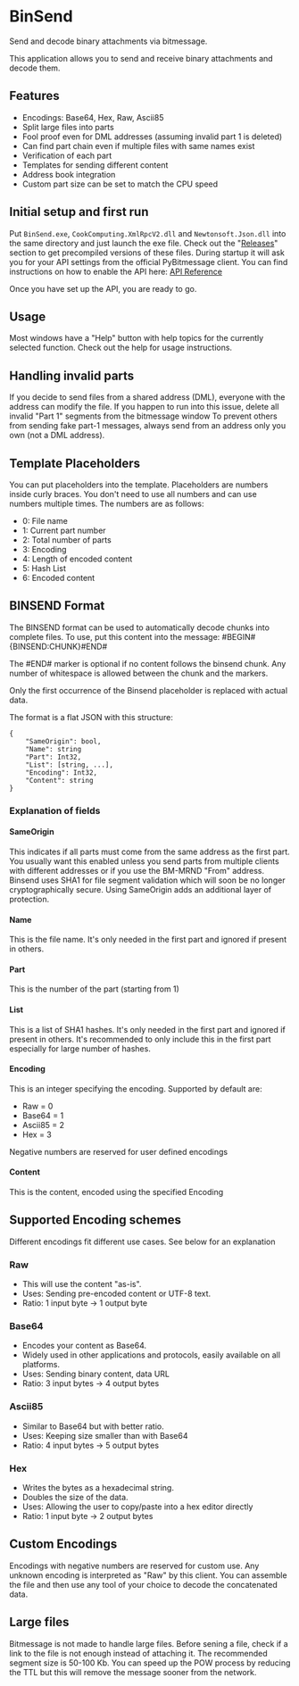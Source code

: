 BinSend
=======

Send and decode binary attachments via bitmessage.

This application allows you to send and receive binary attachments and decode them.

## Features

* Encodings: Base64, Hex, Raw, Ascii85
* Split large files into parts
* Fool proof even for DML addresses (assuming invalid part 1 is deleted)
* Can find part chain even if multiple files with same names exist
* Verification of each part
* Templates for sending different content
* Address book integration
* Custom part size can be set to match the CPU speed

## Initial setup and first run

Put `BinSend.exe`, `CookComputing.XmlRpcV2.dll` and `Newtonsoft.Json.dll`
into the same directory and just launch the exe file.
Check out the "[Releases](https://github.com/AyrA/BinSend/releases)" section to get precompiled versions of these files.
During startup it will ask you for your API settings from the official PyBitmessage client.
You can find instructions on how to enable the API here: [API Reference](https://bitmessage.org/wiki/API)

Once you have set up the API, you are ready to go.

## Usage

Most windows have a "Help" button with help topics for the currently selected function.
Check out the help for usage instructions.

## Handling invalid parts

If you decide to send files from a shared address (DML),
everyone with the address can modify the file.
If you happen to run into this issue, delete all invalid "Part 1" segments from the bitmessage window
To prevent others from sending fake part-1 messages,
always send from an address only you own (not a DML address).

## Template Placeholders

You can put placeholders into the template.
Placeholders are numbers inside curly braces.
You don't need to use all numbers and can use numbers multiple times.
The numbers are as follows:

- 0: File name
- 1: Current part number
- 2: Total number of parts
- 3: Encoding
- 4: Length of encoded content
- 5: Hash List
- 6: Encoded content

## BINSEND Format

The BINSEND format can be used to automatically decode chunks into complete files.
To use, put this content into the message: #BEGIN#{BINSEND:CHUNK}#END#

The #END# marker is optional if no content follows the binsend chunk.
Any number of whitespace is allowed between the chunk and the markers.

Only the first occurrence of the Binsend placeholder is replaced with actual data.

The format is a flat JSON with this structure:

	{
		"SameOrigin": bool,
		"Name": string
		"Part": Int32,
		"List": [string, ...],
		"Encoding": Int32,
		"Content": string
	}

### Explanation of fields

#### SameOrigin

This indicates if all parts must come from the same address as the first part.
You usually want this enabled unless you send parts from multiple clients with different addresses
or if you use the BM-MRND "From" address.
Binsend uses SHA1 for file segment validation which will soon be no longer cryptographically secure.
Using SameOrigin adds an additional layer of protection.

#### Name

This is the file name.
It's only needed in the first part and ignored if present in others.

#### Part

This is the number of the part (starting from 1)

#### List
This is a list of SHA1 hashes.
It's only needed in the first part and ignored if present in others.
It's recommended to only include this in the first part especially for large number of hashes.

#### Encoding

This is an integer specifying the encoding. Supported by default are:

- Raw = 0
- Base64 = 1
- Ascii85 = 2
- Hex = 3

Negative numbers are reserved for user defined encodings

#### Content

This is the content, encoded using the specified Encoding

## Supported Encoding schemes

Different encodings fit different use cases. See below for an explanation

### Raw

- This will use the content "as-is".
- Uses: Sending pre-encoded content or UTF-8 text.
- Ratio: 1 input byte -> 1 output byte

### Base64

- Encodes your content as Base64.
- Widely used in other applications and protocols, easily available on all platforms.
- Uses: Sending binary content, data URL
- Ratio: 3 input bytes -> 4 output bytes

### Ascii85

- Similar to Base64 but with better ratio.
- Uses: Keeping size smaller than with Base64
- Ratio: 4 input bytes -> 5 output bytes

### Hex

- Writes the bytes as a hexadecimal string.
- Doubles the size of the data.
- Uses: Allowing the user to copy/paste into a hex editor directly
- Ratio: 1 input byte -> 2 output bytes

## Custom Encodings

Encodings with negative numbers are reserved for custom use.
Any unknown encoding is interpreted as "Raw" by this client.
You can assemble the file and then use any tool of your choice to decode the concatenated data.

## Large files

Bitmessage is not made to handle large files.
Before sening a file, check if a link to the file is not enough instead of attaching it.
The recommended segment size is 50-100 Kb.
You can speed up the POW process by reducing the TTL but this will remove the message sooner from the network.
